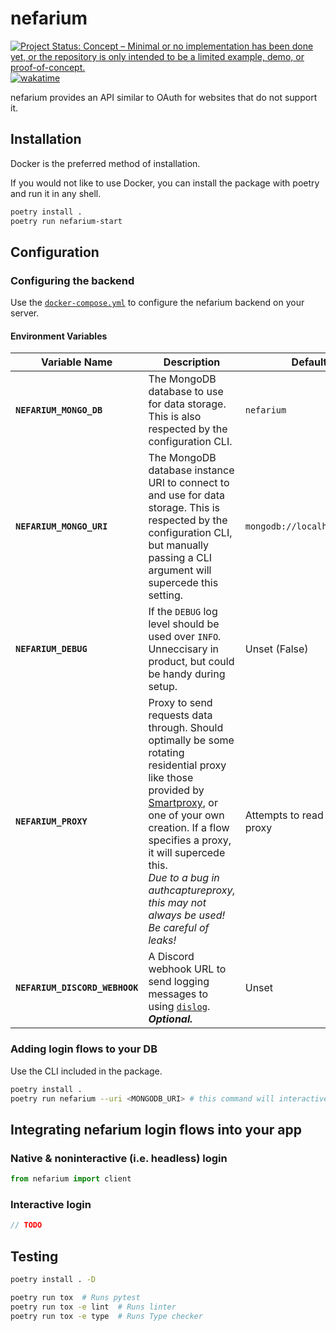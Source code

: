 # nefarium

[![Project Status: Concept – Minimal or no implementation has been done yet, or the repository is only intended to be a limited example, demo, or proof-of-concept.](https://www.repostatus.org/badges/latest/concept.svg)](https://www.repostatus.org/#concept)
[![wakatime](https://wakatime.com/badge/github/regulad/nefarium.svg)](https://wakatime.com/badge/github/regulad/nefarium)

nefarium provides an API similar to OAuth for websites that do not support it.

## Installation

Docker is the preferred method of installation.

If you would not like to use Docker, you can install the package with poetry and run it in any shell.

```bash
poetry install . 
poetry run nefarium-start
```

## Configuration

### Configuring the backend

Use the [`docker-compose.yml`](./docker-compose.yml) to configure the nefarium backend on your server.

#### Environment Variables

| Variable Name                  | Description                                                                                                                                                                                                                                                                                                                         | Default                       |
|--------------------------------|-------------------------------------------------------------------------------------------------------------------------------------------------------------------------------------------------------------------------------------------------------------------------------------------------------------------------------------|-------------------------------|
| **`NEFARIUM_MONGO_DB`**        | The MongoDB database to use for data storage. This is also respected by the configuration CLI.                                                                                                                                                                                                                                      | `nefarium`                    |
| **`NEFARIUM_MONGO_URI`**       | The MongoDB database instance URI to connect to and use for data storage. This is respected by the configuration CLI, but manually passing a CLI argument will supercede this setting.                                                                                                                                              | `mongodb://localhost:27017`   |                                                                                
| **`NEFARIUM_DEBUG`**           | If the `DEBUG` log level should be used over `INFO`. Unneccisary in product, but could be handy during setup.                                                                                                                                                                                                                       | Unset (False)                 |
| **`NEFARIUM_PROXY`**           | Proxy to send requests data through. Should optimally be some rotating residential proxy like those provided by [Smartproxy](https://smartproxy.com), or one of your own creation. If a flow specifies a proxy, it will supercede this. <br/> *Due to a bug in authcaptureproxy, this may not always be used! Be careful of leaks!* | Attempts to read system proxy |
| **`NEFARIUM_DISCORD_WEBHOOK`** | A Discord webhook URL to send logging messages to using [`dislog`](https://github.com/regulad/dislog). ***Optional.***                                                                                                                                                                                                              | Unset                         |

### Adding login flows to your DB

Use the CLI included in the package.

```bash
poetry install .
poetry run nefarium --uri <MONGODB_URI> # this command will interactively guide you through the process of adding a login flow to the DB
```

## Integrating nefarium login flows into your app

### Native & noninteractive (i.e. headless) login

```python
from nefarium import client
```

### Interactive login

```js
// TODO
```

## Testing

```bash
poetry install . -D

poetry run tox  # Runs pytest
poetry run tox -e lint  # Runs linter
poetry run tox -e type  # Runs Type checker
```
